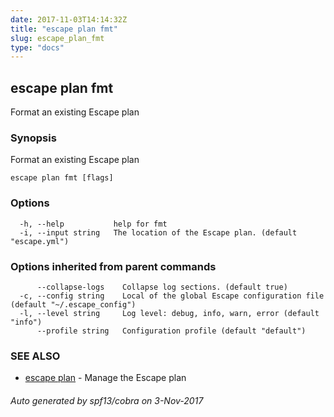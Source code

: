 ```yaml
---
date: 2017-11-03T14:14:32Z
title: "escape plan fmt"
slug: escape_plan_fmt
type: "docs"
---
```

## escape plan fmt

Format an existing Escape plan

### Synopsis


Format an existing Escape plan

```
escape plan fmt [flags]
```

### Options

```
  -h, --help           help for fmt
  -i, --input string   The location of the Escape plan. (default "escape.yml")
```

### Options inherited from parent commands

```
      --collapse-logs    Collapse log sections. (default true)
  -c, --config string    Local of the global Escape configuration file (default "~/.escape_config")
  -l, --level string     Log level: debug, info, warn, error (default "info")
      --profile string   Configuration profile (default "default")
```

### SEE ALSO
* [escape plan](../escape_plan/)	 - Manage the Escape plan

###### Auto generated by spf13/cobra on 3-Nov-2017

